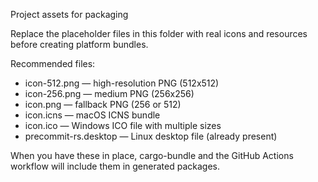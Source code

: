 Project assets for packaging

Replace the placeholder files in this folder with real icons and resources before creating platform bundles.

Recommended files:
- icon-512.png — high-resolution PNG (512x512)
- icon-256.png — medium PNG (256x256)
- icon.png — fallback PNG (256 or 512)
- icon.icns — macOS ICNS bundle
- icon.ico — Windows ICO file with multiple sizes
- precommit-rs.desktop — Linux desktop file (already present)

When you have these in place, cargo-bundle and the GitHub Actions workflow will include them in generated packages.
